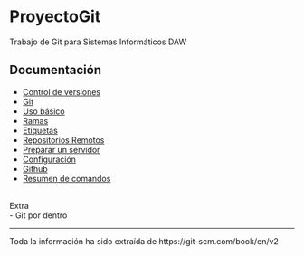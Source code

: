 # ProyectoGit
Trabajo de Git para Sistemas Informáticos DAW

<h2> Documentación</h2>

- <a href="Documentacion/Control_Versiones.md">Control de versiones</a>
- <a href="Documentacion/Git.md">Git</a>
- <a href="Documentacion/Uso_Básico.md">Uso básico</a>
- <a href="Documentacion/Ramas.md">Ramas</a>
- <a href="Documentacion/Etiquetas.md">Etiquetas</a>
- <a href="Documentacion/RepositoriosRemotos.md">Repositorios Remotos</a>
- <a href="Documentacion/Servidor.md">Preparar un servidor</a>
- <a href="Documentacion/Configuracion.md">Configuración</a>
- <a href="Documentacion/Github.md">Github</a>
- <a href="Documentacion/Resumen_De_Comandos.md">Resumen de comandos</a>
<br>
Extra
<br>
- Git por dentro

<hr>
Toda la información ha sido extraída de https://git-scm.com/book/en/v2

